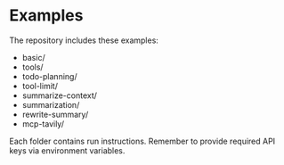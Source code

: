 # Examples

The repository includes these examples:
- basic/
- tools/
- todo-planning/
- tool-limit/
- summarize-context/
- summarization/
- rewrite-summary/
- mcp-tavily/

Each folder contains run instructions. Remember to provide required API keys via environment variables.

